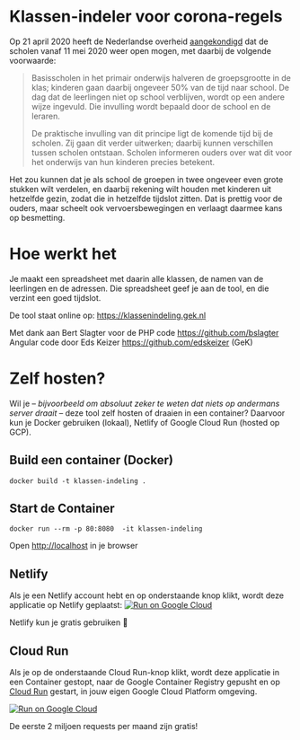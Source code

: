 # Klassen-indeler voor corona-regels

Op 21 april 2020 heeft de Nederlandse overheid
[aangekondigd](https://www.rijksoverheid.nl/actueel/nieuws/2020/04/21/maatregelen-corona-verlengd)
dat de scholen vanaf 11 mei 2020 weer open mogen, met daarbij de volgende voorwaarde:

> Basisscholen in het primair onderwijs halveren de groepsgrootte in de klas; kinderen gaan daarbij
> ongeveer 50% van de tijd naar school. De dag dat de leerlingen niet op school verblijven, wordt op
> een andere wijze ingevuld. Die invulling wordt bepaald door de school en de leraren.
>
> De praktische invulling van dit principe ligt de komende tijd bij de scholen. Zij gaan dit verder
> uitwerken; daarbij kunnen verschillen tussen scholen ontstaan. Scholen informeren ouders over wat
> dit voor het onderwijs van hun kinderen precies betekent.

Het zou kunnen dat je als school de groepen in twee ongeveer even grote stukken wilt verdelen,
en daarbij rekening wilt houden met kinderen uit hetzelfde gezin, zodat die in hetzelfde tijdslot zitten.
Dat is prettig voor de ouders, maar scheelt ook vervoersbewegingen en verlaagt daarmee kans op besmetting.

# Hoe werkt het

Je maakt een spreadsheet met daarin alle klassen, de namen van de leerlingen en de adressen. Die spreadsheet
geef je aan de tool, en die verzint een goed tijdslot.

De tool staat online op: https://klassenindeling.gek.nl

Met dank aan Bert Slagter voor de PHP code https://github.com/bslagter
Angular code door Eds Keizer https://github.com/edskeizer (GeK)


# Zelf hosten?

Wil je – *bijvoorbeeld om absoluut zeker te weten dat niets op andermans server draait* – deze tool zelf hosten of draaien in een container? Daarvoor kun je Docker gebruiken (lokaal), Netlify of Google Cloud Run (hosted op GCP).

## Build een container (Docker)
```
docker build -t klassen-indeling .
```

## Start de Container
```
docker run --rm -p 80:8080  -it klassen-indeling
```

Open [http://localhost](http://localhost) in je browser

## Netlify
Als je een Netlify account hebt en op onderstaande knop klikt, wordt deze applicatie op Netlify geplaatst:
[![Run on Google Cloud](https://www.netlify.com/img/deploy/button.svg)](https://app.netlify.com/start/deploy?repository=https://github.com/rogiervandenberg/klassen-indeling)

Netlify kun je gratis gebruiken 🎉

## Cloud Run
Als je op de onderstaande Cloud Run-knop klikt, wordt deze applicatie in een Container gestopt, naar de Google Container Registry gepusht en op [Cloud Run](https://cloud.google.com/run) gestart, in jouw eigen Google Cloud Platform omgeving.

[![Run on Google Cloud](https://deploy.cloud.run/button.svg)](https://deploy.cloud.run/?git_repo=https://github.com/rogiervandenberg/klassen-indeling)

De eerste 2 miljoen requests per maand zijn gratis!